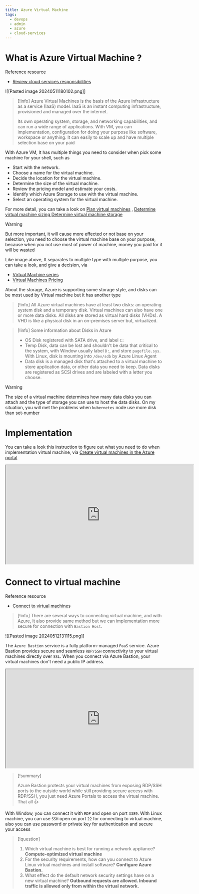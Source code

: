 ```yaml
---
title: Azure Virtual Machine
tags:
  - devops
  - admin
  - azure
  - cloud-services
---
```

# What is Azure Virtual Machine ?

Reference resource

- [Review cloud services responsibilities](https://learn.microsoft.com/en-us/training/modules/configure-virtual-machines/2-review-cloud-services-responsibilities?source=learn)

![[Pasted image 20240511180102.png]]

>[!info]
>Azure Virtual Machines is the basis of the Azure infrastructure as a service (IaaS) model. IaaS is an instant computing infrastructure, provisioned and managed over the internet.
>
>Its own operating system, storage, and networking capabilities, and can run a wide range of applications. With VM, you can implementation, configuration for doing your purpose like software, workspace or anything. It can easily to scale up and have multiple selection base on your paid

With Azure VM, It has multiple things you need to consider when pick some machine for your shell, such as

- Start with the network.
- Choose a name for the virtual machine.
- Decide the location for the virtual machine.
- Determine the size of the virtual machine.
- Review the pricing model and estimate your costs.
- Identify which Azure Storage to use with the virtual machine.
- Select an operating system for the virtual machine.

For more detail, you can take a look on [Plan virtual machines](https://learn.microsoft.com/en-us/training/modules/configure-virtual-machines/3-plan) , [Determine virtual machine sizing](https://learn.microsoft.com/en-us/training/modules/configure-virtual-machines/4-determine-virtual-machine-sizing),[Determine virtual machine storage](https://learn.microsoft.com/en-us/training/modules/configure-virtual-machines/5-determine-virtual-machine-storage)


>[!warning]
>But more important, it will cause more effected or not base on your selection, you need to choose the virtual machine base on your purpose, because when you not use most of power of machine, money you paid for it will be wasted
>
>Like image above, It separates to multiple type with multiple purpose, you can take a look, and give a decision, via
>- [Virtual Machine series](https://azure.microsoft.com/en-us/pricing/details/virtual-machines/series/)
>- [Virtual Machines Pricing](https://azure.microsoft.com/en-us/pricing/details/virtual-machines/linux/)

About the storage, Azure is supporting some storage style, and disks can be most used by Virtual machine but it has another type

>[!info]
>All Azure virtual machines have at least two disks: an operating system disk and a temporary disk. Virtual machines can also have one or more data disks. All disks are stored as virtual hard disks (VHDs). A VHD is like a physical disk in an on-premises server but, virtualized.

>[!info]
>Some information about Disks in Azure
>- OS Disk registered with SATA drive, and label `C:`
>- Temp Disk, data can be lost and shouldn't be data that critical to the system, with Window usually label `D:`, and store `pagefile.sys`. With Linux, disk is mounting into `/dev/sdb` by Azure Linux Agent
>- Data disk is a managed disk that's attached to a virtual machine to store application data, or other data you need to keep. Data disks are registered as SCSI drives and are labeled with a letter you choose. 

>[!warning]
>The size of a virtual machine determines how many data disks you can attach and the type of storage you can use to host the data disks. On my situation, you will met the problems when `kubernetes` node use more disk than set-number

# Implementation

You can take a look this instruction to figure out what you need to do when implementation virtual machine, via [Create virtual machines in the Azure portal](https://learn.microsoft.com/en-us/training/modules/configure-virtual-machines/6-create-portal)

 <iframe width="600" height="315"
src="https://www.youtube.com/embed/QOv_-xBXkpo">
</iframe> 

# Connect to virtual machine

Reference resource

- [Connect to virtual machines](https://learn.microsoft.com/en-us/training/modules/configure-virtual-machines/7-connect-to)

>[!info]
>There are several ways to connecting virtual machine, and with Azure, It also provide same method but we can implementation more secure for connection with `Bastion Host`.

![[Pasted image 20240512131115.png]]

The `Azure Bastion` service is a fully platform-managed `PaaS` service. Azure Bastion provides secure and seamless `RDP/SSH` connectivity to your virtual machines directly over `SSL`. When you connect via Azure Bastion, your virtual machines don't need a public IP address.

 <iframe width="600" height="315"
src="https://www.youtube.com/embed/epWKTGGa_wY">
</iframe> 

>[!summary]
>
>Azure Bastion protects your virtual machines from exposing RDP/SSH ports to the outside world while still providing secure access with RDP/SSH, you just need Azure Portals to access the virtual machine. That all 👍

With Window, you can connect it with `RDP` and open on port `3389`. With Linux machine, you can use `SSH` open on port `22` for connecting to virtual machine, also you can use password or private key for authentication and secure your access

>[!question]
>1. Which virtual machine is best for running a network appliance?  **Compute-optimized virtual machine**
>2. For the security requirements, how can you connect to Azure Linux virtual machines and install software? **Configure Azure Bastion.**
>3. What effect do the default network security settings have on a new virtual machine? **Outbound requests are allowed. Inbound traffic is allowed only from within the virtual network.**




